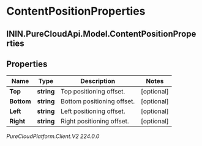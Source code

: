 # ContentPositionProperties

## ININ.PureCloudApi.Model.ContentPositionProperties

## Properties

|Name | Type | Description | Notes|
|------------ | ------------- | ------------- | -------------|
| **Top** | **string** | Top positioning offset. | [optional] |
| **Bottom** | **string** | Bottom positioning offset. | [optional] |
| **Left** | **string** | Left positioning offset. | [optional] |
| **Right** | **string** | Right positioning offset. | [optional] |



_PureCloudPlatform.Client.V2 224.0.0_
